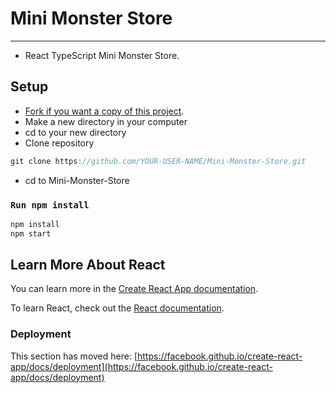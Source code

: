 # Mini Monster Store

---

- React TypeScript Mini Monster Store.

## Setup

- [Fork if you want a copy of this project](https://docs.github.com/en/get-started/quickstart/fork-a-repo).
- Make a new directory in your computer
- cd to your new directory
- Clone repository

```javascript
git clone https://github.com/YOUR-USER-NAME/Mini-Monster-Store.git
```
- cd to Mini-Monster-Store

### `Run npm install`

```javascript
npm install
npm start
```

## Learn More About React

You can learn more in the [Create React App documentation](https://facebook.github.io/create-react-app/docs/getting-started).

To learn React, check out the [React documentation](https://reactjs.org/).


### Deployment

This section has moved here: [https://facebook.github.io/create-react-app/docs/deployment](https://facebook.github.io/create-react-app/docs/deployment)

<!-- August 1, 2020 -->
